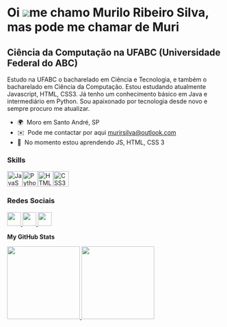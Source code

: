 Oi ![](https://user-images.githubusercontent.com/18350557/176309783-0785949b-9127-417c-8b55-ab5a4333674e.gif)me chamo Murilo Ribeiro Silva, mas pode me chamar de Muri
====================================================================================================================================================================

Ciência da Computação na UFABC (Universidade Federal do ABC)
-------------------------------------------------------------

Estudo na UFABC o bacharelado em Ciência e Tecnologia, e também o bacharelado em Ciência da Computação.  Estou estudando atualmente Javascript, HTML, CSS3. Já tenho um conhecimento básico em Java e intermediário em Python. Sou apaixonado por tecnologia desde novo e sempre procuro me atualizar.

* 🌍  Moro em Santo André, SP
* ✉️  Pode me contactar por aqui [murirsilva@outlook.com](mailto:murirsilva@outlook.com)
* 🧠  No momento estou aprendendo JS, HTML, CSS 3

### Skills


<p align="left">
<a href="https://developer.mozilla.org/en-US/docs/Web/JavaScript" target="_blank" rel="noreferrer"><img src="https://raw.githubusercontent.com/danielcranney/readme-generator/main/public/icons/skills/javascript-colored.svg" width="36" height="36" alt="JavaScript" /></a><a href="https://www.python.org/" target="_blank" rel="noreferrer"><img src="https://raw.githubusercontent.com/danielcranney/readme-generator/main/public/icons/skills/python-colored.svg" width="36" height="36" alt="Python" /></a><a href="https://developer.mozilla.org/en-US/docs/Glossary/HTML5" target="_blank" rel="noreferrer"><img src="https://raw.githubusercontent.com/danielcranney/readme-generator/main/public/icons/skills/html5-colored.svg" width="36" height="36" alt="HTML5" /></a><a href="https://www.w3.org/TR/CSS/#css" target="_blank" rel="noreferrer"><img src="https://raw.githubusercontent.com/danielcranney/readme-generator/main/public/icons/skills/css3-colored.svg" width="36" height="36" alt="CSS3" /></a>
</p>


### Redes Sociais

<p align="left"> <a href="https://www.github.com/MuriScode" target="_blank" rel="noreferrer"> <picture> <source media="(prefers-color-scheme: dark)" srcset="https://raw.githubusercontent.com/danielcranney/readme-generator/main/public/icons/socials/github-dark.svg" /> <source media="(prefers-color-scheme: light)" srcset="https://raw.githubusercontent.com/danielcranney/readme-generator/main/public/icons/socials/github.svg" /> <img src="https://raw.githubusercontent.com/danielcranney/readme-generator/main/public/icons/socials/github.svg" width="32" height="32" /> </picture> </a> <a href="http://www.instagram.com/rsilvamurilo" target="_blank" rel="noreferrer"> <picture> <source media="(prefers-color-scheme: dark)" srcset="undefined" /> <source media="(prefers-color-scheme: light)" srcset="https://raw.githubusercontent.com/danielcranney/readme-generator/main/public/icons/socials/instagram.svg" /> <img src="https://raw.githubusercontent.com/danielcranney/readme-generator/main/public/icons/socials/instagram.svg" width="32" height="32" /> </picture> </a> <a href="https://www.linkedin.com/in/murilo-ribeiro-silva/" target="_blank" rel="noreferrer"> <picture> <source media="(prefers-color-scheme: dark)" srcset="https://raw.githubusercontent.com/danielcranney/readme-generator/main/public/icons/socials/linkedin-dark.svg" /> <source media="(prefers-color-scheme: light)" srcset="https://raw.githubusercontent.com/danielcranney/readme-generator/main/public/icons/socials/linkedin.svg" /> <img src="https://raw.githubusercontent.com/danielcranney/readme-generator/main/public/icons/socials/linkedin.svg" width="32" height="32" /> </picture> </a></p>



<b>My GitHub Stats</b>

<div>
<a href="https://github.com/MuriScode">
<img loading="lazy" height="170em" src="https://github-readme-stats.vercel.app/api/top-langs/?username=MuriScode&layout=compact&langs_count=7&theme=dracula"/>
<img loading="lazy" height="170em" src="https://github-readme-stats.vercel.app/api?username=MuriScode&show_icons=true&theme=dracula&include_all_commits=true&count_private=true"/>

</div>
